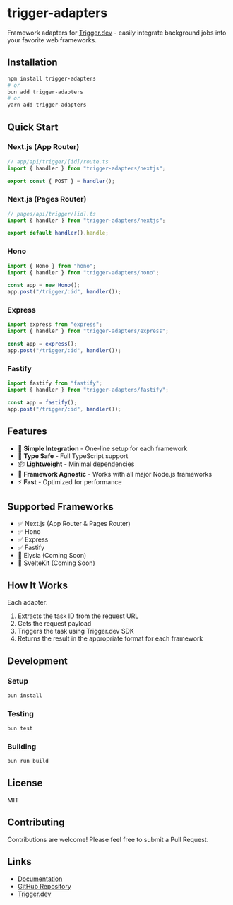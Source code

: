 # trigger-adapters

Framework adapters for [Trigger.dev](https://trigger.dev) - easily integrate background jobs into your favorite web frameworks.

## Installation

```bash
npm install trigger-adapters
# or
bun add trigger-adapters
# or
yarn add trigger-adapters
```

## Quick Start

### Next.js (App Router)

```typescript
// app/api/trigger/[id]/route.ts
import { handler } from "trigger-adapters/nextjs";

export const { POST } = handler();
```

### Next.js (Pages Router)

```typescript
// pages/api/trigger/[id].ts
import { handler } from "trigger-adapters/nextjs";

export default handler().handle;
```

### Hono

```typescript
import { Hono } from "hono";
import { handler } from "trigger-adapters/hono";

const app = new Hono();
app.post("/trigger/:id", handler());
```

### Express

```typescript
import express from "express";
import { handler } from "trigger-adapters/express";

const app = express();
app.post("/trigger/:id", handler());
```

### Fastify

```typescript
import fastify from "fastify";
import { handler } from "trigger-adapters/fastify";

const app = fastify();
app.post("/trigger/:id", handler());
```

## Features

- 🚀 **Simple Integration** - One-line setup for each framework
- 🔧 **Type Safe** - Full TypeScript support
- 📦 **Lightweight** - Minimal dependencies
- 🎯 **Framework Agnostic** - Works with all major Node.js frameworks
- ⚡ **Fast** - Optimized for performance

## Supported Frameworks

- ✅ Next.js (App Router & Pages Router)
- ✅ Hono
- ✅ Express
- ✅ Fastify
- 🚧 Elysia (Coming Soon)
- 🚧 SvelteKit (Coming Soon)

## How It Works

Each adapter:
1. Extracts the task ID from the request URL
2. Gets the request payload
3. Triggers the task using Trigger.dev SDK
4. Returns the result in the appropriate format for each framework

## Development

### Setup

```bash
bun install
```

### Testing

```bash
bun test
```

### Building

```bash
bun run build
```

## License

MIT

## Contributing

Contributions are welcome! Please feel free to submit a Pull Request.

## Links

- [Documentation](https://trigger-adapters.vercel.app)
- [GitHub Repository](https://github.com/jackall3n/trigger-adapters)
- [Trigger.dev](https://trigger.dev)
